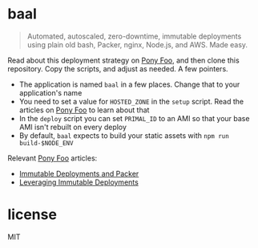 # baal

> Automated, autoscaled, zero-downtime, immutable deployments using plain old bash, Packer, nginx, Node.js, and AWS. Made easy.

Read about this deployment strategy on [Pony Foo][1], and then clone this repository. Copy the scripts, and adjust as needed. A few pointers.

- The application is named `baal` in a few places. Change that to your application's name
- You need to set a value for `HOSTED_ZONE` in the `setup` script. Read the articles on [Pony Foo][1] to learn about that
- In the `deploy` script you can set `PRIMAL_ID` to an AMI so that your base AMI isn't rebuilt on every deploy
- By default, `baal` expects to build your static assets with `npm run build-$NODE_ENV`

Relevant [Pony Foo][1] articles:

- [Immutable Deployments and Packer][2]
- [Leveraging Immutable Deployments][3]

# license

MIT

[1]: http://ponyfoo.com
[2]: http://ponyfoo.com/articles/immutable-deployments-packer
[3]: http://ponyfoo.com/articles/leveraging-immutable-deployments
